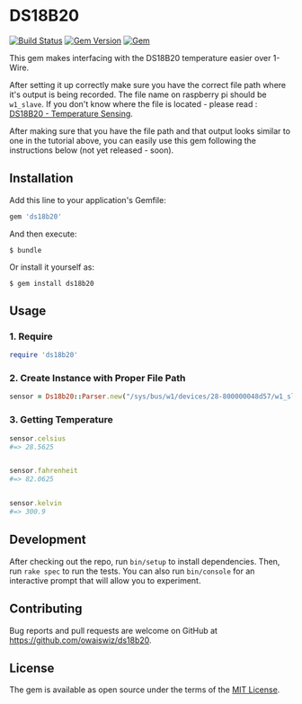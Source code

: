 # DS18B20


[![Build Status](https://travis-ci.org/owaiswiz/ds18b20.svg?branch=master)](https://travis-ci.org/owaiswiz/ds18b20) [![Gem Version](https://badge.fury.io/rb/ds18b20.svg)](https://badge.fury.io/rb/ds18b20) [![Gem](https://img.shields.io/gem/dt/ds18b20.svg?colorB=brightgreen&maxAge=3600)]() 


This gem makes interfacing with the DS18B20 temperature easier over 1-Wire.


After setting it up correctly make sure you have the correct file path where it's output is being recorded.
The file name on raspberry pi should be `w1_slave`. If you don't know where the file is located - please read : [DS18B20 - Temperature Sensing](https://learn.adafruit.com/adafruits-raspberry-pi-lesson-11-ds18b20-temperature-sensing?view=all).


After making sure that you have the file path and that output looks similar to one in the tutorial above, you can easily use this gem following the instructions below (not yet released - soon).

## Installation

Add this line to your application's Gemfile:

```ruby
gem 'ds18b20'
```

And then execute:

    $ bundle

Or install it yourself as:

    $ gem install ds18b20

## Usage

### 1. Require

```ruby
require 'ds18b20'
```


### 2. Create Instance with Proper File Path

```ruby
sensor = Ds18b20::Parser.new("/sys/bus/w1/devices/28-800000048d57/w1_slave")
```


### 3. Getting Temperature

```ruby
sensor.celsius
#=> 28.5625


sensor.fahrenheit
#=> 82.0625


sensor.kelvin
#=> 300.9
```


## Development

After checking out the repo, run `bin/setup` to install dependencies. Then, run `rake spec` to run the tests. You can also run `bin/console` for an interactive prompt that will allow you to experiment.

## Contributing

Bug reports and pull requests are welcome on GitHub at https://github.com/owaiswiz/ds18b20.

## License

The gem is available as open source under the terms of the [MIT License](https://opensource.org/licenses/MIT).
